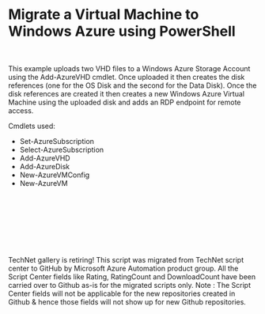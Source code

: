 ﻿Migrate a Virtual Machine to Windows Azure using PowerShell
===========================================================

            

 


This example uploads two VHD files to a Windows Azure Storage Account using the Add-AzureVHD cmdlet. Once uploaded it then creates the disk references (one for the OS Disk and the second for the Data Disk). Once the disk references are created it then creates
 a new Windows Azure Virtual Machine using the uploaded disk and adds an RDP endpoint for remote access.


Cmdlets used:


  *  Set-AzureSubscription 
  *  Select-AzureSubscription 
  *  Add-AzureVHD 
  *  Add-AzureDisk 
  *  New-AzureVMConfig 
  *  New-AzureVM 

 


 

 

 


        
    
TechNet gallery is retiring! This script was migrated from TechNet script center to GitHub by Microsoft Azure Automation product group. All the Script Center fields like Rating, RatingCount and DownloadCount have been carried over to Github as-is for the migrated scripts only. Note : The Script Center fields will not be applicable for the new repositories created in Github & hence those fields will not show up for new Github repositories.

